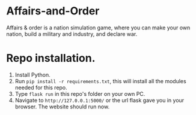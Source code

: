 # Affairs-and-Order

Affairs & order is a nation simulation game, where you can make your own nation, build a military and industry, and declare war.

# Repo installation.

1. Install Python.
2. Run `pip install -r requirements.txt`, this will install all the modules needed for this repo.
3. Type `flask run` in this repo's folder on your own PC.
4. Navigate to `http://127.0.0.1:5000/` or the url flask gave you in your browser. The website should run now.
